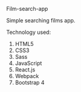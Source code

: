 Film-search-app

Simple searching films app.

Technology used:

1. HTML5
2. CSS3
3. Sass
4. JavaScript
5. React.js
6. Webpack
7. Bootstrap 4 
